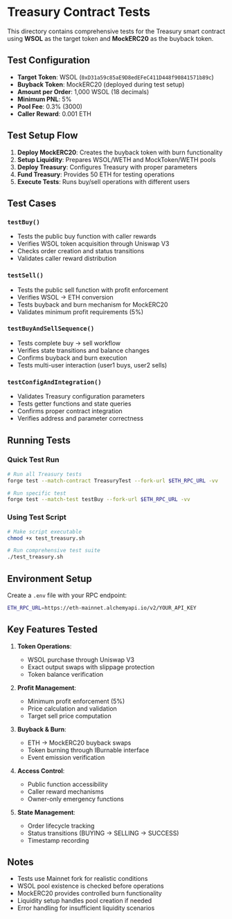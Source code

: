 # Treasury Contract Tests

This directory contains comprehensive tests for the Treasury smart contract using **WSOL** as the target token and **MockERC20** as the buyback token.

## Test Configuration

- **Target Token**: WSOL (`0xD31a59c85aE9D8edEFeC411D448f90841571b89c`)
- **Buyback Token**: MockERC20 (deployed during test setup)
- **Amount per Order**: 1,000 WSOL (18 decimals)
- **Minimum PNL**: 5%
- **Pool Fee**: 0.3% (3000)
- **Caller Reward**: 0.001 ETH

## Test Setup Flow

1. **Deploy MockERC20**: Creates the buyback token with burn functionality
2. **Setup Liquidity**: Prepares WSOL/WETH and MockToken/WETH pools
3. **Deploy Treasury**: Configures Treasury with proper parameters
4. **Fund Treasury**: Provides 50 ETH for testing operations
5. **Execute Tests**: Runs buy/sell operations with different users

## Test Cases

### `testBuy()`
- Tests the public buy function with caller rewards
- Verifies WSOL token acquisition through Uniswap V3
- Checks order creation and status transitions
- Validates caller reward distribution

### `testSell()`
- Tests the public sell function with profit enforcement
- Verifies WSOL → ETH conversion
- Tests buyback and burn mechanism for MockERC20
- Validates minimum profit requirements (5%)

### `testBuyAndSellSequence()`
- Tests complete buy → sell workflow
- Verifies state transitions and balance changes
- Confirms buyback and burn execution
- Tests multi-user interaction (user1 buys, user2 sells)

### `testConfigAndIntegration()`
- Validates Treasury configuration parameters
- Tests getter functions and state queries
- Confirms proper contract integration
- Verifies address and parameter correctness

## Running Tests

### Quick Test Run
```bash
# Run all Treasury tests
forge test --match-contract TreasuryTest --fork-url $ETH_RPC_URL -vv

# Run specific test
forge test --match-test testBuy --fork-url $ETH_RPC_URL -vv
```

### Using Test Script
```bash
# Make script executable
chmod +x test_treasury.sh

# Run comprehensive test suite
./test_treasury.sh
```

## Environment Setup

Create a `.env` file with your RPC endpoint:
```bash
ETH_RPC_URL=https://eth-mainnet.alchemyapi.io/v2/YOUR_API_KEY
```

## Key Features Tested

1. **Token Operations**:
   - WSOL purchase through Uniswap V3
   - Exact output swaps with slippage protection
   - Token balance verification

2. **Profit Management**:
   - Minimum profit enforcement (5%)
   - Price calculation and validation
   - Target sell price computation

3. **Buyback & Burn**:
   - ETH → MockERC20 buyback swaps
   - Token burning through IBurnable interface
   - Event emission verification

4. **Access Control**:
   - Public function accessibility
   - Caller reward mechanisms
   - Owner-only emergency functions

5. **State Management**:
   - Order lifecycle tracking
   - Status transitions (BUYING → SELLING → SUCCESS)
   - Timestamp recording

## Notes

- Tests use Mainnet fork for realistic conditions
- WSOL pool existence is checked before operations
- MockERC20 provides controlled burn functionality
- Liquidity setup handles pool creation if needed
- Error handling for insufficient liquidity scenarios